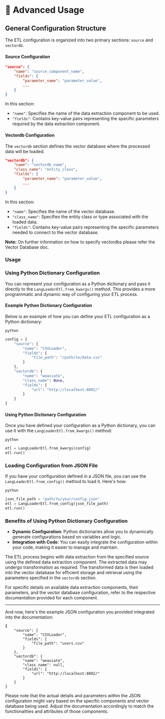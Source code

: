 # 📖 Advanced Usage

## General Configuration Structure

The ETL configuration is organized into two primary sections: `source` and `vectordb`.

#### Source Configuration

```json
"source": {
    "name": "source_component_name",
    "fields": {
        "parameter_name": "parameter_value",
        ...
    }
}
```

In this section:

* `"name"`: Specifies the name of the data extraction component to be used.
* `"fields"`: Contains key-value pairs representing the specific parameters required by the data extraction component.

#### Vectordb Configuration

The `vectordb` section defines the vector database where the processed data will be loaded.

```json
"vectordb": {
    "name": "vectordb_name",
    "class_name": "entity_class",
    "fields": {
        "parameter_name": "parameter_value",
        ...
    }
}
```

In this section:

* `"name"`: Specifies the name of the vector database.
* `"class_name"`: Specifies the entity class or type associated with the loaded data.
* `"fields"`: Contains key-value pairs representing the specific parameters needed to connect to the vector database.

**Note:** On further information on how to specify vectordbs please refer the Vector Database doc.

### Usage

### Using Python Dictionary Configuration

You can represent your configuration as a Python dictionary and pass it directly to the `LangLoaderEtl.from_kwargs()` method. This provides a more programmatic and dynamic way of configuring your ETL process.

#### Example Python Dictionary Configuration

Below is an example of how you can define your ETL configuration as a Python dictionary:

```
python
```

```python
config = {
    "source": {
        "name": "CSVLoader",
        "fields": {
            "file_path": "/path/to/data.csv"
        }
    },
    "vectordb": {
        "name": "weaviate",
        "class_name": None,
        "fields": {
            "url": "http://localhost:8002/"
        }
    }
}
```

#### Using Python Dictionary Configuration

Once you have defined your configuration as a Python dictionary, you can use it with the `LangLoaderEtl.from_kwargs()` method:

```
python
```

```python
etl = LangLoaderEtl.from_kwargs(config)
etl.run()
```

### Loading Configuration from JSON File

If you have your configuration defined in a JSON file, you can use the `LangLoaderEtl.from_config()` method to load it. Here's how:

```
python
```

```python
json_file_path = "path/to/your/config.json"
etl = LangLoaderEtl.from_config(json_file_path)
etl.run()
```

### Benefits of Using Python Dictionary Configuration

* **Dynamic Configuration**: Python dictionaries allow you to dynamically generate configurations based on variables and logic.
* **Integration with Code**: You can easily integrate the configuration within your code, making it easier to manage and maintain.

The ETL process begins with data extraction from the specified source using the defined data extraction component. The extracted data may undergo transformation as required. The transformed data is then loaded into the vector database for efficient storage and retrieval using the parameters specified in the `vectordb` section.

For specific details on available data extraction components, their parameters, and the vector database configuration, refer to the respective documentation provided for each component.

***

And now, here's the example JSON configuration you provided integrated into the documentation:

<pre class="language-json"><code class="lang-json"><strong>{
</strong>    "source": {
        "name": "CSVLoader",
        "fields": {
            "file_path": "users.csv"
        }
    },
    "vectordb": {
        "name": "weaviate",
        "class_name": null,
        "fields": {
            "url": "http://localhost:8002/"
        }
    }
}
</code></pre>

Please note that the actual details and parameters within the JSON configuration might vary based on the specific components and vector database being used. Adjust the documentation accordingly to match the functionalities and attributes of those components.

